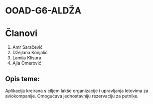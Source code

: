 # OOAD-G6-ALDŽA


# Članovi

1. Amr Saračević  
2. Džejlana Konjalić  
3. Lamija Klisura  
4. Ajla Omerović  

## Opis teme:

Aplikacija kreirana s ciljem lakše organizacije i upravljanja letovima za aviokompanije. Omogućava jednostavniju rezervaciju za putnike.
